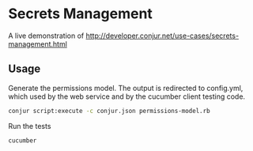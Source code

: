 Secrets Management
==================

A live demonstration of http://developer.conjur.net/use-cases/secrets-management.html

Usage
-----

Generate the permissions model. The output is redirected to config.yml, which used by the web service and by the 
cucumber client testing code.

```bash
conjur script:execute -c conjur.json permissions-model.rb
```

Run the tests

```bash
cucumber
```
